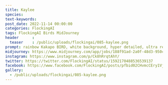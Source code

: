 ```yaml
---
title: Kaylee
species: 
text-keywords: 
post_date: 2022-11-14 00:00:00
categories: FlockingAI
tags: FlockingAI Birds MidJourney 
header      :
  teaser    : /public/uploads/flockingai/085-kaylee.png
prompt: rainbow Kakapo BIRD, white background, hyper detailed, ultra realistic, 8k hd
midjourney: https://www.midjourney.com/app/jobs/188f91ad-2a0f-48d3-950c-31058a388007
instagram: https://www.instagram.com/p/Ck8hRrqtAhY/
twitter: https://twitter.com/FlockingAI/status/1592170488536539137
facebook: https://www.facebook.com/FlockingAI/posts/pfbid02CHvmcCEry1VjNQrCpqs4WfeXFv6a7m11y2kZogA7XnTsfvFnENQNFEd8g6RDo2Hl
gallery: 
  - /public/uploads/flockingai/085-kaylee.png
---
```

